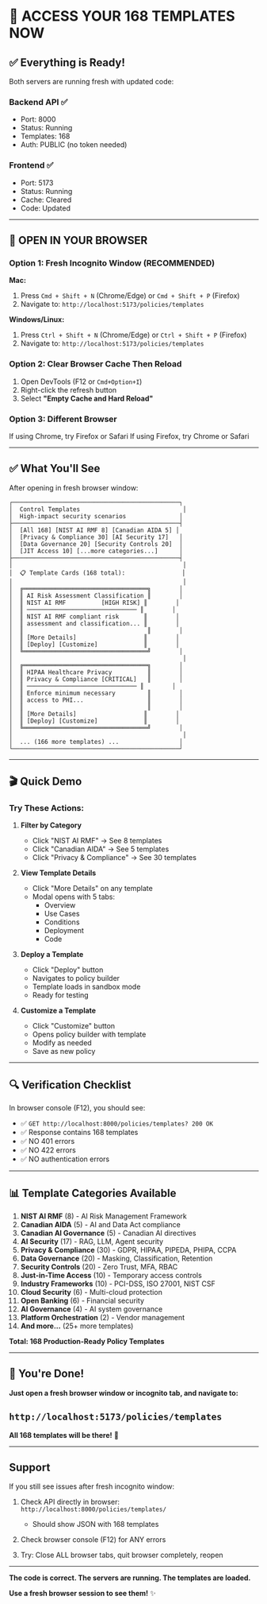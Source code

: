 # 🎯 ACCESS YOUR 168 TEMPLATES NOW

## ✅ Everything is Ready!

Both servers are running fresh with updated code:

### Backend API ✅
- Port: 8000
- Status: Running
- Templates: 168
- Auth: PUBLIC (no token needed)

### Frontend ✅  
- Port: 5173
- Status: Running
- Cache: Cleared
- Code: Updated

---

## 🚀 OPEN IN YOUR BROWSER

### Option 1: Fresh Incognito Window (RECOMMENDED)

**Mac:**
1. Press `Cmd + Shift + N` (Chrome/Edge) or `Cmd + Shift + P` (Firefox)
2. Navigate to: `http://localhost:5173/policies/templates`

**Windows/Linux:**
1. Press `Ctrl + Shift + N` (Chrome/Edge) or `Ctrl + Shift + P` (Firefox)
2. Navigate to: `http://localhost:5173/policies/templates`

### Option 2: Clear Browser Cache Then Reload

1. Open DevTools (F12 or `Cmd+Option+I`)
2. Right-click the refresh button
3. Select **"Empty Cache and Hard Reload"**

### Option 3: Different Browser

If using Chrome, try Firefox or Safari
If using Firefox, try Chrome or Safari

---

## ✅ What You'll See

After opening in fresh browser window:

```
┌───────────────────────────────────────────────┐
│  Control Templates                             │
│  High-impact security scenarios               │
├───────────────────────────────────────────────┤
│  [All 168] [NIST AI RMF 8] [Canadian AIDA 5] │
│  [Privacy & Compliance 30] [AI Security 17]   │
│  [Data Governance 20] [Security Controls 20]  │
│  [JIT Access 10] [...more categories...]      │
├───────────────────────────────────────────────┤
│                                                │
│  📋 Template Cards (168 total):                │
│                                                │
│  ╔═══════════════════════════════════╗        │
│  ║ AI Risk Assessment Classification ║        │
│  ║ NIST AI RMF          [HIGH RISK] ║        │
│  ║ ─────────────────────────────── ║        │
│  ║ NIST AI RMF compliant risk       ║        │
│  ║ assessment and classification... ║        │
│  ║                                   ║        │
│  ║ [More Details]                   ║        │
│  ║ [Deploy] [Customize]             ║        │
│  ╚═══════════════════════════════════╝        │
│                                                │
│  ╔═══════════════════════════════════╗        │
│  ║ HIPAA Healthcare Privacy          ║        │
│  ║ Privacy & Compliance [CRITICAL]   ║        │
│  ║ ─────────────────────────────── ║        │
│  ║ Enforce minimum necessary         ║        │
│  ║ access to PHI...                  ║        │
│  ║                                   ║        │
│  ║ [More Details]                   ║        │
│  ║ [Deploy] [Customize]             ║        │
│  ╚═══════════════════════════════════╝        │
│                                                │
│  ... (166 more templates) ...                 │
└───────────────────────────────────────────────┘
```

---

## 🎬 Quick Demo

### Try These Actions:

1. **Filter by Category**
   - Click "NIST AI RMF" → See 8 templates
   - Click "Canadian AIDA" → See 5 templates
   - Click "Privacy & Compliance" → See 30 templates

2. **View Template Details**
   - Click "More Details" on any template
   - Modal opens with 5 tabs:
     - Overview
     - Use Cases
     - Conditions
     - Deployment
     - Code

3. **Deploy a Template**
   - Click "Deploy" button
   - Navigates to policy builder
   - Template loads in sandbox mode
   - Ready for testing

4. **Customize a Template**
   - Click "Customize" button
   - Opens policy builder with template
   - Modify as needed
   - Save as new policy

---

## 🔍 Verification Checklist

In browser console (F12), you should see:

- ✅ `GET http://localhost:8000/policies/templates? 200 OK`
- ✅ Response contains 168 templates
- ✅ NO 401 errors
- ✅ NO 422 errors
- ✅ NO authentication errors

---

## 📊 Template Categories Available

1. **NIST AI RMF** (8) - AI Risk Management Framework
2. **Canadian AIDA** (5) - AI and Data Act compliance
3. **Canadian AI Governance** (5) - Canadian AI directives
4. **AI Security** (17) - RAG, LLM, Agent security
5. **Privacy & Compliance** (30) - GDPR, HIPAA, PIPEDA, PHIPA, CCPA
6. **Data Governance** (20) - Masking, Classification, Retention
7. **Security Controls** (20) - Zero Trust, MFA, RBAC
8. **Just-in-Time Access** (10) - Temporary access controls
9. **Industry Frameworks** (10) - PCI-DSS, ISO 27001, NIST CSF
10. **Cloud Security** (6) - Multi-cloud protection
11. **Open Banking** (6) - Financial security
12. **AI Governance** (4) - AI system governance
13. **Platform Orchestration** (2) - Vendor management
14. **And more...** (25+ more templates)

**Total: 168 Production-Ready Policy Templates**

---

## 🎉 You're Done!

**Just open a fresh browser window or incognito tab, and navigate to:**

## `http://localhost:5173/policies/templates`

**All 168 templates will be there!** 🚀

---

## Support

If you still see issues after fresh incognito window:

1. Check API directly in browser: `http://localhost:8000/policies/templates/`
   - Should show JSON with 168 templates

2. Check browser console (F12) for ANY errors

3. Try: Close ALL browser tabs, quit browser completely, reopen

---

**The code is correct. The servers are running. The templates are loaded.**

**Use a fresh browser session to see them!** ✨

